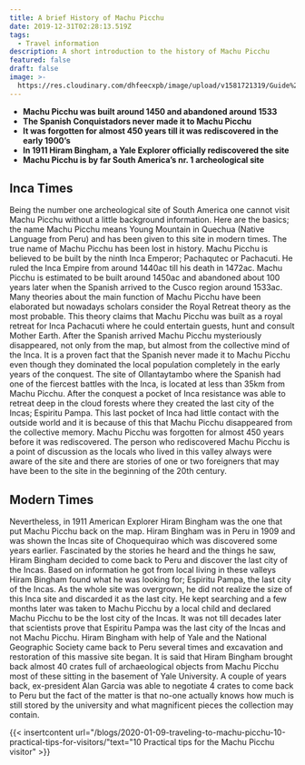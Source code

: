 ```yaml
---
title: A brief History of Machu Picchu
date: 2019-12-31T02:28:13.519Z
tags:
  - Travel information
description: A short introduction to the history of Machu Picchu
featured: false
draft: false
image: >-
  https://res.cloudinary.com/dhfeecxpb/image/upload/v1581721319/Guide%20To%20Machu%20Picchu%20Featured%20articles/A_brief_history_of_machu_picchu_r8txy6.jpg
---
```

* **Machu Picchu was built around 1450 and abandoned around 1533**
* **The Spanish Conquistadors never made it to Machu Picchu**
* **It was forgotten for almost 450 years till it was rediscovered in the early 1900’s**
* **In 1911 Hiram Bingham, a Yale Explorer officially rediscovered the site**
* **Machu Picchu is by far South America’s nr. 1 archeological site**

## Inca Times

Being the number one archeological site of South America one cannot visit Machu Picchu without a little background information. Here are the basics; the name Machu Picchu means Young Mountain in Quechua (Native Language from Peru) and has been given to this site in modern times. The true name of Machu Picchu has been lost in history. Machu Picchu is believed to be built by the ninth Inca Emperor; Pachaqutec or Pachacuti. He ruled the Inca Empire from around 1440ac till his death in 1472ac. Machu Picchu is estimated to be built around 1450ac and abandoned about 100 years later when the Spanish arrived to the Cusco region around 1533ac. Many theories about the main function of Machu Picchu have been elaborated but nowadays scholars consider the Royal Retreat theory as the most probable. This theory claims that Machu Picchu was built as a royal retreat for Inca Pachacuti where he could entertain guests, hunt and consult Mother Earth. After the Spanish arrived Machu Picchu mysteriously disappeared, not only from the map, but almost from the collective mind of the Inca. It is a proven fact that the Spanish never made it to Machu Picchu even though they dominated the local population completely in the early years of the conquest. The site of Ollantaytambo where the Spanish had one of the fiercest battles with the Inca, is located at less than 35km from Machu Picchu. After the conquest a pocket of Inca resistance was able to retreat deep in the cloud forests where they created the last city of the Incas; Espiritu Pampa. This last pocket of Inca had little contact with the outside world and it is because of this that Machu Picchu disappeared from the collective memory. Machu Picchu was forgotten for almost 450 years before it was rediscovered. The person who rediscovered Machu Picchu is a point of discussion as the locals who lived in this valley always were aware of the site and there are stories of one or two foreigners that may have been to the site in the beginning of the 20th century. 

## Modern Times

Nevertheless, in 1911 American Explorer Hiram Bingham was the one that put Machu Picchu back on the map. Hiram Bingham was in Peru in 1909 and was shown the Incas site of Choquequirao which was discovered some years earlier. Fascinated by the stories he heard and the things he saw, Hiram Bingham decided to come back to Peru and discover the last city of the Incas. Based on information he got from local living in these valleys Hiram Bingham found what he was looking for; Espiritu Pampa, the last city of the Incas. As the whole site was overgrown, he did not realize the size of this Inca site and discarded it as the last city. He kept searching and a few months later was taken to Machu Picchu by a local child and declared Machu Picchu to be the lost city of the Incas. It was not till decades later that scientists prove that Espiritu Pampa was the last city of the Incas and not Machu Picchu. Hiram Bingham with help of Yale and the National Geographic Society came back to Peru several times and excavation and restoration of this massive site began. It is said that Hiram Bingham brought back almost 40 crates full of archaeological objects from Machu Picchu most of these sitting in the basement of Yale University. A couple of years back, ex-president Alan Garcia was able to negotiate 4 crates to come back to Peru but the fact of the matter is that no-one actually knows how much is still stored by the university and what magnificent pieces the collection may contain.

{{< insertcontent url="/blogs/2020-01-09-traveling-to-machu-picchu-10-practical-tips-for-visitors/"text="10 Practical tips for the Machu Picchu visitor" >}}
